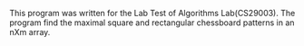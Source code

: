 This program was written for the Lab Test of Algorithms Lab(CS29003). The program find the maximal square and rectangular chessboard patterns in an nXm array.

